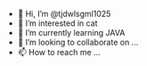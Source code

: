 - 👋 Hi, I’m @tjdwlsgml1025
- 👀 I’m interested in cat
- 🌱 I’m currently learning JAVA
- 💞️ I’m looking to collaborate on ...
- 📫 How to reach me ...

<!---
tjdwlsgml1025/tjdwlsgml1025 is a ✨ special ✨ repository because its `README.md` (this file) appears on your GitHub profile.
You can click the Preview link to take a look at your changes.
--->
